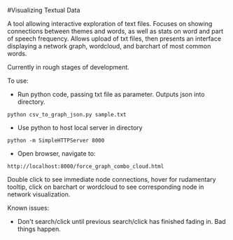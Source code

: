 #Visualizing Textual Data

A tool allowing interactive exploration of text files. Focuses on showing connections between themes and words, as well as stats on word and part of speech frequency. Allows upload of txt files, then presents an interface displaying a network graph, wordcloud, and barchart of most common words. 

Currently in rough stages of development. 

To use:

* Run python code, passing txt file as parameter.  Outputs json into directory. 
```
python csv_to_graph_json.py sample.txt
``` 
* Use python to host local server in directory
```
python -m SimpleHTTPServer 8000
```
* Open browser, navigate to:
```
http://localhost:8000/force_graph_combo_cloud.html
```

Double click to see immediate node connections, hover for rudamentary tooltip, click on barchart or wordcloud to see corresponding node in network visualization. 

Known issues:

* Don't search/click until previous search/click has finished fading in. Bad things happen. 
